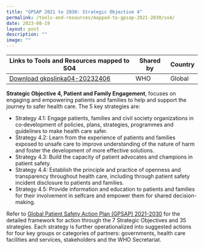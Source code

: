 ```yaml
---
title: "GPSAP 2021 to 2030: Strategic Objective 4"
permalink: /tools-and-resources/mapped-to-gpsap-2021-2030/so4/
date: 2023-08-19
layout: post
description: ""
image: ""
---
```

| Links to Tools and Resources mapped to SO4 | Shared by | Country |
| -------- | -------- | -------- |
| [Download gkpslinka04-20232406](/files/gkpslinka04-20232406.pdf)| WHO| Global |

**Strategic Objective 4, Patient and Family Engagement**, focuses on engaging and empowering patients and families to help and support the journey to safer health care. The 5 key strategies are:

* Strategy 4.1: Engage patients, families and civil society organizations in co‑development of policies, plans, strategies, programmes and guidelines to make health care safer.
* Strategy 4.2: Learn from the experience of patients and families exposed to unsafe care to improve understanding of the nature of harm and foster the development of more effective solutions.
* Strategy 4.3: Build the capacity of patient advocates and champions in patient safety.
* Strategy 4.4: Establish the principle and practice of openness and transparency throughout health care, including through patient safety incident disclosure to patients and families.
* Strategy 4.5: Provide information and education to patients and families for their involvement in selfcare and empower them for shared decision-making.

Refer to [Global Patient Safety Action Plan (GPSAP) 2021-2030](https://www.who.int/teams/integrated-health-services/patient-safety/policy/global-patient-safety-action-plan) for the detailed framework for action through the 7 Strategic Objectives and 35 strategies. Each strategy is further operationalized into suggested actions for four key groups or categories of partners: governments, health care facilities and services, stakeholders and the WHO Secretariat.